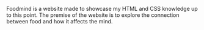 Foodmind is a website made to showcase my HTML and CSS knowledge up to this point. The premise of the website is to explore the connection between food and how it affects the mind.
